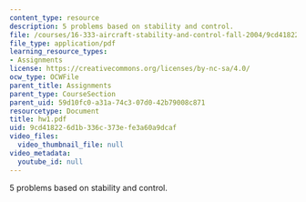 ```yaml
---
content_type: resource
description: 5 problems based on stability and control.
file: /courses/16-333-aircraft-stability-and-control-fall-2004/9cd418226d1b336c373efe3a60a9dcaf_hw1.pdf
file_type: application/pdf
learning_resource_types:
- Assignments
license: https://creativecommons.org/licenses/by-nc-sa/4.0/
ocw_type: OCWFile
parent_title: Assignments
parent_type: CourseSection
parent_uid: 59d10fc0-a31a-74c3-07d0-42b79008c871
resourcetype: Document
title: hw1.pdf
uid: 9cd41822-6d1b-336c-373e-fe3a60a9dcaf
video_files:
  video_thumbnail_file: null
video_metadata:
  youtube_id: null
---
```

5 problems based on stability and control.